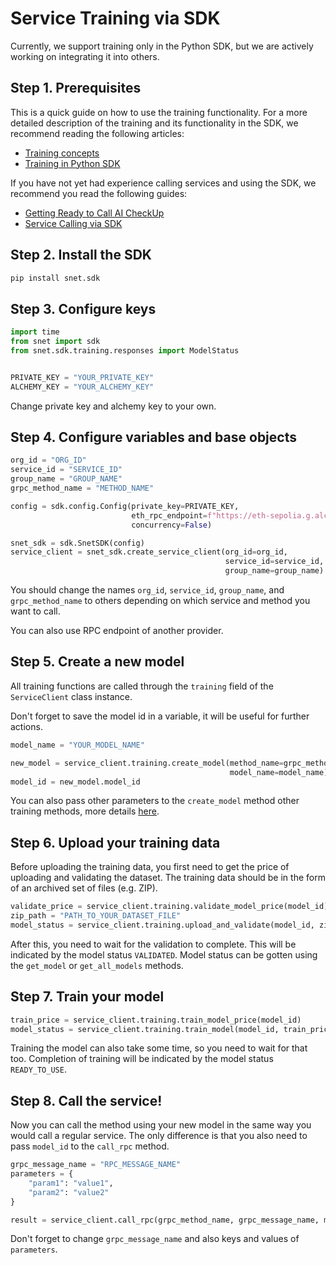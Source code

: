 # Service Training via SDK

Currently, we support training only in the Python SDK, but we are actively working on integrating it into others.

## Step 1. Prerequisites

This is a quick guide on how to use the training functionality. For a more detailed description of the training and its 
functionality in the SDK, we recommend reading the following articles:
 - [Training concepts](/docs/products/DecentralizedAIPlatform/CoreConcepts/training/)
 - [Training in Python SDK](/docs/products/DecentralizedAIPlatform/SDK/PythonSDK/training/)

If you have not yet had experience calling services and using the SDK, we recommend you read the following guides:
- [Getting Ready to Call AI CheckUp](/docs/products/DecentralizedAIPlatform/QuickStartGuides/GettingReadyToCallAICheckUp/)
- [Service Calling via SDK](/docs/products/DecentralizedAIPlatform/QuickStartGuides/ServiceCallingViaSDK/)

## Step 2. Install the SDK

```sh [Python]
pip install snet.sdk
```

## Step 3. Configure keys

```python
import time
from snet import sdk
from snet.sdk.training.responses import ModelStatus


PRIVATE_KEY = "YOUR_PRIVATE_KEY"
ALCHEMY_KEY = "YOUR_ALCHEMY_KEY"
```

Change private key and alchemy key to your own.

## Step 4. Configure variables and base objects

```python
org_id = "ORG_ID"
service_id = "SERVICE_ID"
group_name = "GROUP_NAME"
grpc_method_name = "METHOD_NAME"

config = sdk.config.Config(private_key=PRIVATE_KEY,
                           eth_rpc_endpoint=f"https://eth-sepolia.g.alchemy.com/v2/{ALCHEMY_KEY}",
                           concurrency=False)

snet_sdk = sdk.SnetSDK(config)
service_client = snet_sdk.create_service_client(org_id=org_id,
                                                service_id=service_id,
                                                group_name=group_name)
```

You should change the names `org_id`, `service_id`, `group_name`, and `grpc_method_name` to others depending on 
which service and method you want to call.

You can also use RPC endpoint of another provider.

## Step 5. Create a new model

All training functions are called through the `training` field of the `ServiceClient` class instance.

Don't forget to save the model id in a variable, it will be useful for further actions.

```python
model_name = "YOUR_MODEL_NAME"

new_model = service_client.training.create_model(method_name=grpc_method_name,
                                                 model_name=model_name)
model_id = new_model.model_id
```

You can also pass other parameters to the `create_model` method other training methods, more details 
[here](/docs/products/DecentralizedAIPlatform/SDK/PythonSDK/Documentation/training/).

## Step 6. Upload your training data

Before uploading the training data, you first need to get the price of uploading and validating the dataset. 
The training data should be in the form of an archived set of files (e.g. ZIP).

```python
validate_price = service_client.training.validate_model_price(model_id)
zip_path = "PATH_TO_YOUR_DATASET_FILE"
model_status = service_client.training.upload_and_validate(model_id, zip_path, validate_price)
```

After this, you need to wait for the validation to complete. This will be indicated by the model status `VALIDATED`.
Model status can be gotten using the `get_model` or `get_all_models` methods.

## Step 7. Train your model

```python
train_price = service_client.training.train_model_price(model_id)
model_status = service_client.training.train_model(model_id, train_price)
```

Training the model can also take some time, so you need to wait for that too. 
Completion of training will be indicated by the model status `READY_TO_USE`.

## Step 8. Call the service!

Now you can call the method using your new model in the same way you would call a regular service. 
The only difference is that you also need to pass `model_id` to the `call_rpc` method.

```python
grpc_message_name = "RPC_MESSAGE_NAME"
parameters = {
    "param1": "value1",
    "param2": "value2"
}

result = service_client.call_rpc(grpc_method_name, grpc_message_name, model_id=model_id, **parameters)
```

Don't forget to change `grpc_message_name` and also keys and values of `parameters`.


